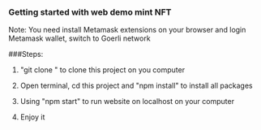 ### Getting started with web demo mint NFT

Note: You need install Metamask extensions on your browser and login Metamask wallet, switch to Goerli network

###Steps:

1. "git clone " to clone this project on you computer

2. Open terminal, cd this project and "npm install" to install all packages

3. Using "npm start" to run website on localhost on your computer

4. Enjoy it
